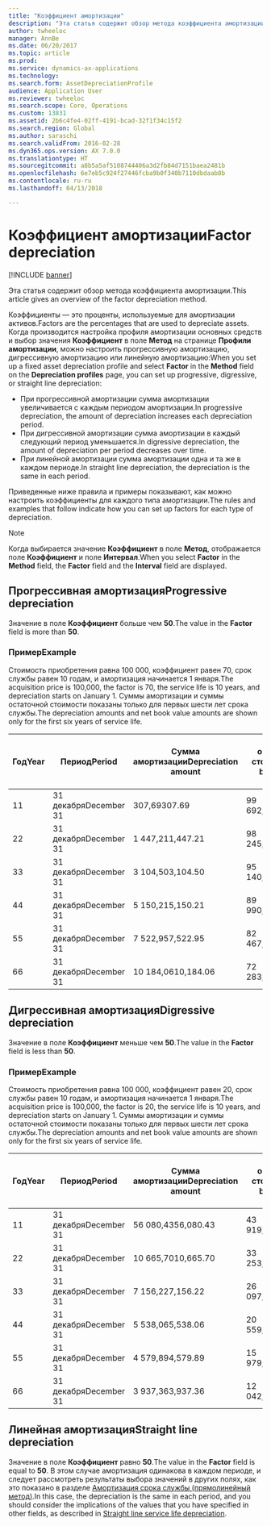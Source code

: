 ```yaml
---
title: "Коэффициент амортизации"
description: "Эта статья содержит обзор метода коэффициента амортизации."
author: twheeloc
manager: AnnBe
ms.date: 06/20/2017
ms.topic: article
ms.prod: 
ms.service: dynamics-ax-applications
ms.technology: 
ms.search.form: AssetDepreciationProfile
audience: Application User
ms.reviewer: twheeloc
ms.search.scope: Core, Operations
ms.custom: 13831
ms.assetid: 2b6c4fe4-02ff-4191-bcad-32f1f34c15f2
ms.search.region: Global
ms.author: saraschi
ms.search.validFrom: 2016-02-28
ms.dyn365.ops.version: AX 7.0.0
ms.translationtype: HT
ms.sourcegitcommit: a8b5a5af5108744406a3d2fb84d7151baea2481b
ms.openlocfilehash: 6e7eb5c924f27446fcba9b0f340b7110dbdaab8b
ms.contentlocale: ru-ru
ms.lasthandoff: 04/13/2018

---
```


# <a name="factor-depreciation"></a><span data-ttu-id="c0a99-103">Коэффициент амортизации</span><span class="sxs-lookup"><span data-stu-id="c0a99-103">Factor depreciation</span></span>

[!INCLUDE [banner](../includes/banner.md)]

<span data-ttu-id="c0a99-104">Эта статья содержит обзор метода коэффициента амортизации.</span><span class="sxs-lookup"><span data-stu-id="c0a99-104">This article gives an overview of the factor depreciation method.</span></span>

<span data-ttu-id="c0a99-105">Коэффициенты — это проценты, используемые для амортизации активов.</span><span class="sxs-lookup"><span data-stu-id="c0a99-105">Factors are the percentages that are used to depreciate assets.</span></span> <span data-ttu-id="c0a99-106">Когда производится настройка профиля амортизации основных средств и выбор значения **Коэффициент** в поле **Метод** на странице **Профили амортизации**, можно настроить прогрессивную амортизацию, дигрессивную амортизацию или линейную амортизацию:</span><span class="sxs-lookup"><span data-stu-id="c0a99-106">When you set up a fixed asset depreciation profile and select **Factor** in the **Method** field on the **Depreciation profiles** page, you can set up progressive, digressive, or straight line depreciation:</span></span>

-   <span data-ttu-id="c0a99-107">При прогрессивной амортизации сумма амортизации увеличивается с каждым периодом амортизации.</span><span class="sxs-lookup"><span data-stu-id="c0a99-107">In progressive depreciation, the amount of depreciation increases each depreciation period.</span></span>
-   <span data-ttu-id="c0a99-108">При дигрессивной амортизации сумма амортизации в каждый следующий период уменьшается.</span><span class="sxs-lookup"><span data-stu-id="c0a99-108">In digressive depreciation, the amount of depreciation per period decreases over time.</span></span>
-   <span data-ttu-id="c0a99-109">При линейной амортизации сумма амортизации одна и та же в каждом периоде.</span><span class="sxs-lookup"><span data-stu-id="c0a99-109">In straight line depreciation, the depreciation is the same in each period.</span></span>

<span data-ttu-id="c0a99-110">Приведенные ниже правила и примеры показывают, как можно настроить коэффициенты для каждого типа амортизации.</span><span class="sxs-lookup"><span data-stu-id="c0a99-110">The rules and examples that follow indicate how you can set up factors for each type of depreciation.</span></span> 

> [!NOTE] 
> <span data-ttu-id="c0a99-111">Когда выбирается значение **Коэффициент** в поле **Метод**, отображается поле **Коэффициент** и поле **Интервал**.</span><span class="sxs-lookup"><span data-stu-id="c0a99-111">When you select **Factor** in the **Method** field, the **Factor** field and the **Interval** field are displayed.</span></span>

## <a name="progressive-depreciation"></a><span data-ttu-id="c0a99-112">Прогрессивная амортизация</span><span class="sxs-lookup"><span data-stu-id="c0a99-112">Progressive depreciation</span></span>
<span data-ttu-id="c0a99-113">Значение в поле **Коэффициент** больше чем **50**.</span><span class="sxs-lookup"><span data-stu-id="c0a99-113">The value in the **Factor** field is more than **50**.</span></span>

### <a name="example"></a><span data-ttu-id="c0a99-114">Пример</span><span class="sxs-lookup"><span data-stu-id="c0a99-114">Example</span></span>

<span data-ttu-id="c0a99-115">Стоимость приобретения равна 100 000, коэффициент равен 70, срок службы равен 10 годам, и амортизация начинается 1 января.</span><span class="sxs-lookup"><span data-stu-id="c0a99-115">The acquisition price is 100,000, the factor is 70, the service life is 10 years, and depreciation starts on January 1.</span></span> <span data-ttu-id="c0a99-116">Суммы амортизации и суммы остаточной стоимости показаны только для первых шести лет срока службы.</span><span class="sxs-lookup"><span data-stu-id="c0a99-116">The depreciation amounts and net book value amounts are shown only for the first six years of service life.</span></span>

| <span data-ttu-id="c0a99-117">Год</span><span class="sxs-lookup"><span data-stu-id="c0a99-117">Year</span></span> | <span data-ttu-id="c0a99-118">Период</span><span class="sxs-lookup"><span data-stu-id="c0a99-118">Period</span></span>      | <span data-ttu-id="c0a99-119">Сумма амортизации</span><span class="sxs-lookup"><span data-stu-id="c0a99-119">Depreciation amount</span></span> | <span data-ttu-id="c0a99-120">Сумма остаточной стоимости</span><span class="sxs-lookup"><span data-stu-id="c0a99-120">Net book value amount</span></span> |
|------|-------------|---------------------|-----------------------|
| <span data-ttu-id="c0a99-121">1</span><span class="sxs-lookup"><span data-stu-id="c0a99-121">1</span></span>    | <span data-ttu-id="c0a99-122">31 декабря</span><span class="sxs-lookup"><span data-stu-id="c0a99-122">December 31</span></span> | <span data-ttu-id="c0a99-123">307,69</span><span class="sxs-lookup"><span data-stu-id="c0a99-123">307.69</span></span>              | <span data-ttu-id="c0a99-124">99 692,31</span><span class="sxs-lookup"><span data-stu-id="c0a99-124">99,692.31</span></span>             |
| <span data-ttu-id="c0a99-125">2</span><span class="sxs-lookup"><span data-stu-id="c0a99-125">2</span></span>    | <span data-ttu-id="c0a99-126">31 декабря</span><span class="sxs-lookup"><span data-stu-id="c0a99-126">December 31</span></span> | <span data-ttu-id="c0a99-127">1 447,21</span><span class="sxs-lookup"><span data-stu-id="c0a99-127">1,447.21</span></span>            | <span data-ttu-id="c0a99-128">98 245,10</span><span class="sxs-lookup"><span data-stu-id="c0a99-128">98,245.10</span></span>             |
| <span data-ttu-id="c0a99-129">3</span><span class="sxs-lookup"><span data-stu-id="c0a99-129">3</span></span>    | <span data-ttu-id="c0a99-130">31 декабря</span><span class="sxs-lookup"><span data-stu-id="c0a99-130">December 31</span></span> | <span data-ttu-id="c0a99-131">3 104,50</span><span class="sxs-lookup"><span data-stu-id="c0a99-131">3,104.50</span></span>            | <span data-ttu-id="c0a99-132">95 140,60</span><span class="sxs-lookup"><span data-stu-id="c0a99-132">95,140.60</span></span>             |
| <span data-ttu-id="c0a99-133">4</span><span class="sxs-lookup"><span data-stu-id="c0a99-133">4</span></span>    | <span data-ttu-id="c0a99-134">31 декабря</span><span class="sxs-lookup"><span data-stu-id="c0a99-134">December 31</span></span> | <span data-ttu-id="c0a99-135">5 150,21</span><span class="sxs-lookup"><span data-stu-id="c0a99-135">5,150.21</span></span>            | <span data-ttu-id="c0a99-136">89 990,39</span><span class="sxs-lookup"><span data-stu-id="c0a99-136">89,990.39</span></span>             |
| <span data-ttu-id="c0a99-137">5</span><span class="sxs-lookup"><span data-stu-id="c0a99-137">5</span></span>    | <span data-ttu-id="c0a99-138">31 декабря</span><span class="sxs-lookup"><span data-stu-id="c0a99-138">December 31</span></span> | <span data-ttu-id="c0a99-139">7 522,95</span><span class="sxs-lookup"><span data-stu-id="c0a99-139">7,522.95</span></span>            | <span data-ttu-id="c0a99-140">82 467,44</span><span class="sxs-lookup"><span data-stu-id="c0a99-140">82,467.44</span></span>             |
| <span data-ttu-id="c0a99-141">6</span><span class="sxs-lookup"><span data-stu-id="c0a99-141">6</span></span>    | <span data-ttu-id="c0a99-142">31 декабря</span><span class="sxs-lookup"><span data-stu-id="c0a99-142">December 31</span></span> | <span data-ttu-id="c0a99-143">10 184,06</span><span class="sxs-lookup"><span data-stu-id="c0a99-143">10,184.06</span></span>           | <span data-ttu-id="c0a99-144">72 283,38</span><span class="sxs-lookup"><span data-stu-id="c0a99-144">72,283.38</span></span>             |

## <a name="digressive-depreciation"></a><span data-ttu-id="c0a99-145">Дигрессивная амортизация</span><span class="sxs-lookup"><span data-stu-id="c0a99-145">Digressive depreciation</span></span>
<span data-ttu-id="c0a99-146">Значение в поле **Коэффициент** меньше чем **50**.</span><span class="sxs-lookup"><span data-stu-id="c0a99-146">The value in the **Factor** field is less than **50**.</span></span>

### <a name="example"></a><span data-ttu-id="c0a99-147">Пример</span><span class="sxs-lookup"><span data-stu-id="c0a99-147">Example</span></span>

<span data-ttu-id="c0a99-148">Стоимость приобретения равна 100 000, коэффициент равен 20, срок службы равен 10 годам, и амортизация начинается 1 января.</span><span class="sxs-lookup"><span data-stu-id="c0a99-148">The acquisition price is 100,000, the factor is 20, the service life is 10 years, and depreciation starts on January 1.</span></span> <span data-ttu-id="c0a99-149">Суммы амортизации и суммы остаточной стоимости показаны только для первых шести лет срока службы.</span><span class="sxs-lookup"><span data-stu-id="c0a99-149">The depreciation amounts and net book value amounts are shown only for the first six years of service life.</span></span>

| <span data-ttu-id="c0a99-150">Год</span><span class="sxs-lookup"><span data-stu-id="c0a99-150">Year</span></span> | <span data-ttu-id="c0a99-151">Период</span><span class="sxs-lookup"><span data-stu-id="c0a99-151">Period</span></span>      | <span data-ttu-id="c0a99-152">Сумма амортизации</span><span class="sxs-lookup"><span data-stu-id="c0a99-152">Depreciation amount</span></span> | <span data-ttu-id="c0a99-153">Сумма остаточной стоимости</span><span class="sxs-lookup"><span data-stu-id="c0a99-153">Net book value amount</span></span> |
|------|-------------|---------------------|-----------------------|
| <span data-ttu-id="c0a99-154">1</span><span class="sxs-lookup"><span data-stu-id="c0a99-154">1</span></span>    | <span data-ttu-id="c0a99-155">31 декабря</span><span class="sxs-lookup"><span data-stu-id="c0a99-155">December 31</span></span> | <span data-ttu-id="c0a99-156">56 080,43</span><span class="sxs-lookup"><span data-stu-id="c0a99-156">56,080.43</span></span>           | <span data-ttu-id="c0a99-157">43 919,57</span><span class="sxs-lookup"><span data-stu-id="c0a99-157">43,919.57</span></span>             |
| <span data-ttu-id="c0a99-158">2</span><span class="sxs-lookup"><span data-stu-id="c0a99-158">2</span></span>    | <span data-ttu-id="c0a99-159">31 декабря</span><span class="sxs-lookup"><span data-stu-id="c0a99-159">December 31</span></span> | <span data-ttu-id="c0a99-160">10 665,70</span><span class="sxs-lookup"><span data-stu-id="c0a99-160">10,665.70</span></span>           | <span data-ttu-id="c0a99-161">33 253,87</span><span class="sxs-lookup"><span data-stu-id="c0a99-161">33,253.87</span></span>             |
| <span data-ttu-id="c0a99-162">3</span><span class="sxs-lookup"><span data-stu-id="c0a99-162">3</span></span>    | <span data-ttu-id="c0a99-163">31 декабря</span><span class="sxs-lookup"><span data-stu-id="c0a99-163">December 31</span></span> | <span data-ttu-id="c0a99-164">7 156,22</span><span class="sxs-lookup"><span data-stu-id="c0a99-164">7,156.22</span></span>            | <span data-ttu-id="c0a99-165">26 097,65</span><span class="sxs-lookup"><span data-stu-id="c0a99-165">26,097.65</span></span>             |
| <span data-ttu-id="c0a99-166">4</span><span class="sxs-lookup"><span data-stu-id="c0a99-166">4</span></span>    | <span data-ttu-id="c0a99-167">31 декабря</span><span class="sxs-lookup"><span data-stu-id="c0a99-167">December 31</span></span> | <span data-ttu-id="c0a99-168">5 538,06</span><span class="sxs-lookup"><span data-stu-id="c0a99-168">5,538.06</span></span>            | <span data-ttu-id="c0a99-169">20 559,59</span><span class="sxs-lookup"><span data-stu-id="c0a99-169">20,559.59</span></span>             |
| <span data-ttu-id="c0a99-170">5</span><span class="sxs-lookup"><span data-stu-id="c0a99-170">5</span></span>    | <span data-ttu-id="c0a99-171">31 декабря</span><span class="sxs-lookup"><span data-stu-id="c0a99-171">December 31</span></span> | <span data-ttu-id="c0a99-172">4 579,89</span><span class="sxs-lookup"><span data-stu-id="c0a99-172">4,579.89</span></span>            | <span data-ttu-id="c0a99-173">15 979,70</span><span class="sxs-lookup"><span data-stu-id="c0a99-173">15,979.70</span></span>             |
| <span data-ttu-id="c0a99-174">6</span><span class="sxs-lookup"><span data-stu-id="c0a99-174">6</span></span>    | <span data-ttu-id="c0a99-175">31 декабря</span><span class="sxs-lookup"><span data-stu-id="c0a99-175">December 31</span></span> | <span data-ttu-id="c0a99-176">3 937,36</span><span class="sxs-lookup"><span data-stu-id="c0a99-176">3,937.36</span></span>            | <span data-ttu-id="c0a99-177">12 042,34</span><span class="sxs-lookup"><span data-stu-id="c0a99-177">12,042.34</span></span>             |

## <a name="straight-line-depreciation"></a><span data-ttu-id="c0a99-178">Линейная амортизация</span><span class="sxs-lookup"><span data-stu-id="c0a99-178">Straight line depreciation</span></span>
<span data-ttu-id="c0a99-179">Значение в поле **Коэффициент** равно **50**.</span><span class="sxs-lookup"><span data-stu-id="c0a99-179">The value in the **Factor** field is equal to **50**.</span></span> <span data-ttu-id="c0a99-180">В этом случае амортизация одинакова в каждом периоде, и следует рассмотреть результаты выбора значений в других полях, как это показано в разделе [Амортизация срока службы (прямолинейный метод)](straight-line-service-life-depreciation.md).</span><span class="sxs-lookup"><span data-stu-id="c0a99-180">In this case, the depreciation is the same in each period, and you should consider the implications of the values that you have specified in other fields, as described in [Straight line service life depreciation](straight-line-service-life-depreciation.md).</span></span>




